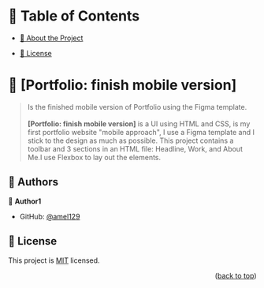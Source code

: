 <a name="readme-top"></a>
<!-- TABLE OF CONTENTS -->

# 📗 Table of Contents

- [📖 About the Project](#about-project)
 
- [📝 License](#license)

<!-- PROJECT DESCRIPTION -->

# 📖 [Portfolio: finish mobile version] <a name="about-project"></a>

> Is the finished mobile version of Portfolio using the Figma template.
</br><br>
**[Portfolio: finish mobile version]** is a UI using HTML and CSS, is my first portfolio website "mobile approach", I use a Figma template and I stick to the design as much as possible. This project contains a toolbar and 3 sections in an HTML file: Headline, Work, and About Me.I use Flexbox to lay out the elements.


<!-- AUTHORS -->

## 👥 Authors <a name="authors"></a>

> 

👤 **Author1**

- GitHub: [@amel129](https://github.com/githubhandle)

<!-- LICENSE -->

## 📝 License <a name="license"></a>

This project is [MIT](./LICENSE) licensed.

<p align="right">(<a href="#readme-top">back to top</a>)</p>